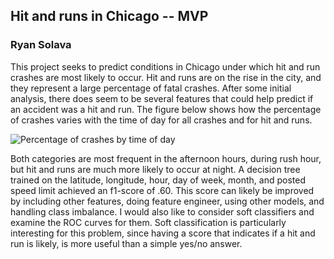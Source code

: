 ## Hit and runs in Chicago -- MVP
### Ryan Solava

This project seeks to predict conditions in Chicago under which hit and run crashes are most likely to occur. Hit and runs are on the rise in the city, and they represent a large percentage of fatal crashes. After some initial analysis, there does seem to be several features that could help predict if an accident was a hit and run. The figure below shows how the percentage of crashes varies with the time of day for all crashes and for hit and runs.

![Percentage of crashes by time of day](time_of_day.png)

Both categories are most frequent in the afternoon hours, during rush hour, but hit and runs are much more likely to occur at night. A decision tree trained on the latitude, longitude, hour, day of week, month, and posted speed limit achieved an f1-score of .60. This score can likely be improved by including other features, doing feature engineer, using other models, and handling class imbalance. I would also like to consider soft classifiers and examine the ROC curves for them. Soft classification is particularly interesting for this problem, since having a score that indicates if a hit and run is likely, is more useful than a simple yes/no answer.
